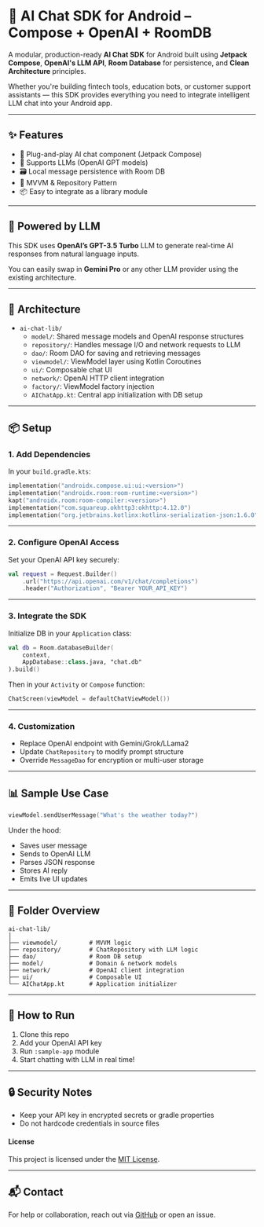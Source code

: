 # 🤖 AI Chat SDK for Android – Compose + OpenAI + RoomDB

A modular, production-ready **AI Chat SDK** for Android built using **Jetpack Compose**, **OpenAI's LLM API**, **Room Database** for persistence, and **Clean Architecture** principles.

Whether you're building fintech tools, education bots, or customer support assistants — this SDK provides everything you need to integrate intelligent LLM chat into your Android app.

---

## ✨ Features

- 🔌 Plug-and-play AI chat component (Jetpack Compose)
- 💬 Supports LLMs (OpenAI GPT models)
- 🗃️ Local message persistence with Room DB
- 🧠 MVVM & Repository Pattern
- 📦 Easy to integrate as a library module

---

## 🧠 Powered by LLM

This SDK uses **OpenAI’s GPT-3.5 Turbo** LLM to generate real-time AI responses from natural language inputs.

You can easily swap in **Gemini Pro** or any other LLM provider using the existing architecture.

---

## 📐 Architecture

- `ai-chat-lib/`
  - `model/`: Shared message models and OpenAI response structures
  - `repository/`: Handles message I/O and network requests to LLM
  - `dao/`: Room DAO for saving and retrieving messages
  - `viewmodel/`: ViewModel layer using Kotlin Coroutines
  - `ui/`: Composable chat UI
  - `network/`: OpenAI HTTP client integration
  - `factory/`: ViewModel factory injection
  - `AIChatApp.kt`: Central app initialization with DB setup

---

## 📦 Setup

### 1. Add Dependencies

In your `build.gradle.kts`:

```kotlin
implementation("androidx.compose.ui:ui:<version>")
implementation("androidx.room:room-runtime:<version>")
kapt("androidx.room:room-compiler:<version>")
implementation("com.squareup.okhttp3:okhttp:4.12.0")
implementation("org.jetbrains.kotlinx:kotlinx-serialization-json:1.6.0")
```

---

### 2. Configure OpenAI Access

Set your OpenAI API key securely:

```kotlin
val request = Request.Builder()
    .url("https://api.openai.com/v1/chat/completions")
    .header("Authorization", "Bearer YOUR_API_KEY")
```

---

### 3. Integrate the SDK

Initialize DB in your `Application` class:

```kotlin
val db = Room.databaseBuilder(
    context,
    AppDatabase::class.java, "chat.db"
).build()
```

Then in your `Activity` or `Compose` function:

```kotlin
ChatScreen(viewModel = defaultChatViewModel())
```

---

### 4. Customization

- Replace OpenAI endpoint with Gemini/Grok/LLama2
- Update `ChatRepository` to modify prompt structure
- Override `MessageDao` for encryption or multi-user storage

---

## 📊 Sample Use Case

```kotlin
viewModel.sendUserMessage("What's the weather today?")
```

Under the hood:

- Saves user message
- Sends to OpenAI LLM
- Parses JSON response
- Stores AI reply
- Emits live UI updates

---

## 📁 Folder Overview

```
ai-chat-lib/
│
├── viewmodel/         # MVVM logic
├── repository/        # ChatRepository with LLM logic
├── dao/               # Room DB setup
├── model/             # Domain & network models
├── network/           # OpenAI client integration
├── ui/                # Composable UI
└── AIChatApp.kt       # Application initializer
```

---

## 🚀 How to Run

1. Clone this repo
2. Add your OpenAI API key
3. Run `:sample-app` module
4. Start chatting with LLM in real time!

---

## 🔒 Security Notes

- Keep your API key in encrypted secrets or gradle properties
- Do not hardcode credentials in source files

#### License

This project is licensed under the [MIT License](https://github.com/salmanashraf/ai-chat-android/blob/master/LICENSE).


---

## 📬 Contact

For help or collaboration, reach out via [GitHub](https://github.com/salmanashraf) or open an issue.
